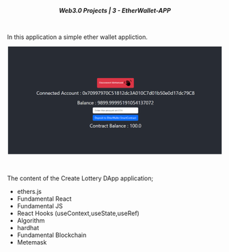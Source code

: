 **_<center> Web3.0 Projects | 3 - EtherWallet-APP</center>_**

<br>

In this application a simple ether wallet appliction.
<br>

<p align="center">
  <img width="500" src="./src/img/app.png">
  <br>
</p>

<br>

The content of the Create Lottery DApp application;

- ethers.js
- Fundamental React
- Fundamental JS
- React Hooks (useContext,useState,useRef)
- Algorithm
- hardhat
- Fundamental Blockchain
- Metemask
